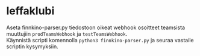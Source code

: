 # leffaklubi

Aseta finnkino-parser.py tiedostoon oikeat webhook osoitteet teamsista muuttujiin `prodTeamsWebhook` ja `testTeamsWebhook`.  
Käynnistä scripti komennolla `python3 finnkino-parser.py` ja seuraa vastaile scriptin kysymyksiin.
